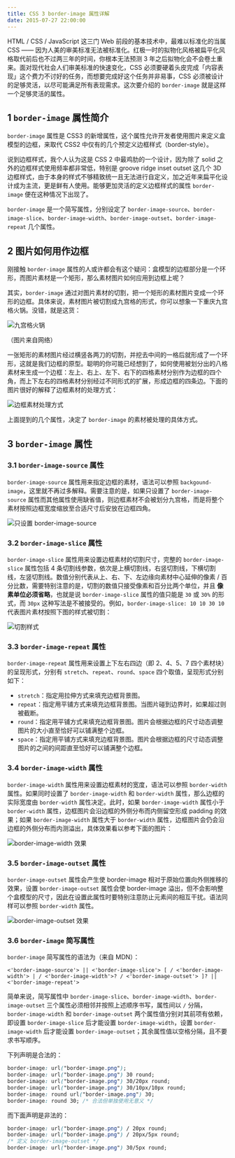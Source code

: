 ```yaml
---
title: CSS 3 border-image 属性详解
date: 2015-07-27 22:00:00
---
```


HTML / CSS / JavaScript 这三门 Web 前段的基本技术中，最难以标准化的当属 CSS —— 因为人美的审美标准无法被标准化。红极一时的拟物化风格被扁平化风格取代前后也不过两三年的时间，你根本无法预测 3 年之后拟物化会不会卷土重来。面对现代社会人们审美标准的快速变化，CSS 必须要硬着头皮完成「内容表现」这个费力不讨好的任务，而想要完成好这个任务并非易事，CSS 必须被设计的足够灵活，以尽可能满足所有表现需求。这次要介绍的 `border-image` 就是这样一个足够灵活的属性。

<!--more-->

## 1 `border-image` 属性简介

`border-image` 属性是 CSS3 的新增属性，这个属性允许开发者使用图片来定义盒模型的边框，来取代 CSS2 中仅有的几个预定义边框样式（border-style）。

说到边框样式，我个人认为这是 CSS 2 中最鸡肋的一个设计，因为除了 solid 之外的边框样式使用频率都非常低，特别是 groove ridge inset outset 这几个 3D 边框样式，由于本身的样式不够精致统一且无法进行自定义，加之近年来扁平化设计成为主流，更是鲜有人使用。能够更加灵活的定义边框样式的属性 `border-image` 便在这种情况下出现了。

`border-image` 是一个简写属性，分别设定了 `border-image-source`、`border-image-slice`、`border-image-width`、`border-image-outset`、`border-image-repeat` 几个属性。

## 2 图片如何用作边框

刚接触 `border-image` 属性的人或许都会有这个疑问：盒模型的边框部分是一个环形，而图片素材是一个矩形，那么素材图片如何应用到边框上呢？

其实，`border-image` 通过对图片素材的切割，把一个矩形的素材图片变成一个环形的边框。具体来说，素材图片被切割成九宫格的形式，你可以想象一下重庆九宫格火锅。没错，就是这货：

![九宫格火锅](/usr/uploads/border-image/border-image-1.jpg)

（图片来自网络）

一张矩形的素材图片经过横竖各两刀的切割，并挖去中间的一格后就形成了一个环形，这就是我们边框的原型。聪明的你可能已经想到了，如何使用被划分出的八格素材来生成一个边框：左上、右上、左下、右下的四格素材分别作为边框的四个角，而上下左右的四格素材分别经过不同形式的扩展，形成边框的四条边。下面的图片很好的解释了边框素材的处理方式：

![边框素材处理方式](/usr/uploads/border-image/border-image-2.png)

上面提到的几个属性，决定了 `border-image` 的素材被处理的具体方式。

## 3 `border-image` 属性

### 3.1 `border-image-source` 属性

`border-image-source` 属性用来指定边框的素材，语法可以参照 `backgound-image`，这里就不再过多解释。需要注意的是，如果只设置了 `border-image-source` 属性而其他属性使用缺省值，则边框素材不会被划分九宫格，而是将整个素材按照边框宽度缩放至合适尺寸后安放在边框四角。

![只设置 border-image-source](/usr/uploads/border-image/border-image-3.png)

### 3.2 `border-image-slice` 属性

`border-image-slice` 属性用来设置边框素材的切割尺寸，完整的 `border-image-slice` 属性包括 4 条切割线参数，依次是上横切割线，右竖切割线，下横切割线，左竖切割线。数值分别代表从上、右、下、左边缘向素材中心延伸的像素 / 百分比数，需要特别注意的是，切割的数值只接受像素和百分比两个单位，并且 **像素单位必须省略**，也就是说 `border-image-slice` 属性的值只能是 `30` 或 `30%` 的形式，而 `30px` 这种写法是不被接受的。例如，`border-image-slice: 10 10 30 10` 代表图片素材按照下图的样式被切割：

![切割样式](/usr/uploads/border-image/border-image-4.png)

### 3.3 `border-image-repeat` 属性

`border-image-repeat` 属性用来设置上下左右四边（即 2、4、5、7 四个素材块）的呈现形式，分别有 `stretch`、`repeat`、`round`、`space` 四个取值，呈现形式分别如下：

- `stretch`：指定用拉伸方式来填充边框背景图。
- `repeat`：指定用平铺方式来填充边框背景图。当图片碰到边界时，如果超过则被截断。
- `round`：指定用平铺方式来填充边框背景图。图片会根据边框的尺寸动态调整图片的大小直至恰好可以铺满整个边框。
- `space`：指定用平铺方式来填充边框背景图。图片会根据边框的尺寸动态调整图片的之间的间距直至恰好可以铺满整个边框。

### 3.4 `border-image-width` 属性

`border-image-width` 属性用来设置边框素材的宽度，语法可以参照 `border-width` 属性。如果同时设置了 `border-image-width` 和 `border-width` 属性，那么边框的实际宽度由 `border-width` 属性决定。此时，如果 `border-image-width` 属性小于 `border-width` 属性，边框图片会沿边框的外侧分布而内侧留空形成 padding 的效果；如果 `border-image-width` 属性大于 `border-width` 属性，边框图片会仍会沿边框的外侧分布而内测溢出，具体效果看以参考下面的图片：

![border-image-width 效果](/usr/uploads/border-image/border-image-5.png)

### 3.5 `border-image-outset` 属性

`border-image-outset` 属性会产生使 border-image 相对于原始位置向外侧推移的效果，设置 `border-image-outset` 属性会使 border-image 溢出，但不会影响整个盒模型的尺寸，因此在设置此属性时要特别注意防止元素间的相互干扰。语法同样可以参照 `border-width` 属性。

![border-image-outset 效果](/usr/uploads/border-image/border-image-6.png)

### 3.6 `border-image` 简写属性

`border-image` 简写属性的语法为（来自 MDN）：

```auto
<'border-image-source'> || <'border-image-slice'> [ / <'border-image-width'> | / <'border-image-width'>? / <'border-image-outset'> ]? || <'border-image-repeat'>
```

简单来说，简写属性中 `border-image-slice`、`border-image-width`、`border-image-outset` 三个属性必须相邻并按照上述顺序书写，属性间以 `/` 分隔，`border-image-width` 和 `border-image-outset` 两个属性值分别对其前项有依赖，即设置 `border-image-slice` 后才能设置 `border-image-width`，设置 `border-image-width` 后才能设置 `border-image-outset`；其余属性值以空格分隔，且不要求书写顺序。

下列声明是合法的：

```css
border-image: url("border-image.png");
border-image: url("border-image.png") 30 round;
border-image: url("border-image.png") 30/20px round;
border-image: url("border-image.png") 30/10px/10px round;
border-image: round url("border-image.png") 30;
border-image: round 30; /* 合法但单独使用无意义 */
```

而下面声明是非法的：

```css
border-image: url("border-image.png") / 20px round;
border-image: url("border-image.png") / 20px/5px round;
/* 定义 border-image-outset */
border-image: url("border-image.png") 30/5px round;
```
